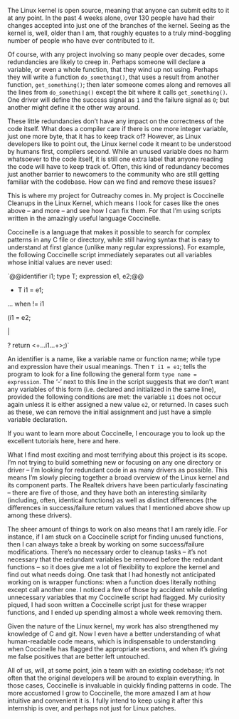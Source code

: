 The Linux kernel is open source, meaning that anyone can submit edits to it at any point. In the past 4 weeks alone, over 130 people have had their changes accepted into just one of the branches of the kernel. Seeing as the kernel is, well, older than I am, that roughly equates to a truly mind-boggling number of people who have ever contributed to it.

Of course, with any project involving so many people over decades, some redundancies are likely to creep in. Perhaps someone will declare a variable, or even a whole function, that they wind up not using. Perhaps they will write a function `do_something()`, that uses a result from another function, `get_something()`; then later someone comes along and removes all the lines from `do_something()` except the bit where it calls `get_something()`. One driver will define the success signal as `1` and the failure signal as `0`; but another might define it the other way around. 

These little redundancies don’t have any impact on the correctness of the code itself. What does a compiler care if there is one more integer variable, just one more byte, that it has to keep track of? However, as Linux developers like to point out, the Linux kernel code it meant to be understood by humans first, compilers second. While an unused variable does no harm whatsoever to the code itself, it is still one extra label that anyone reading the code will have to keep track of. Often, this kind of redundancy becomes just another barrier to newcomers to the community who are still getting familiar with the codebase. How can we find and remove these issues?

This is where my project for Outreachy comes in. My project is Coccinelle Cleanups in the Linux Kernel, which means I look for cases like the ones above – and more – and see how I can fix them. For that I’m using scripts written in the amazingly useful language Coccinelle. 

Coccinelle is a language that makes it possible to search for complex patterns in any C file or directory, while still having syntax that is easy to understand at first glance (unlike many regular expressions). For example, the following Coccinelle script immediately separates out all variables whose initial values are never used:

`@@identifier i1; type T; expression e1, e2;@@

-	T i1 = e1;

… when != i1

(i1 = e2;

|

? return <+…i1…+>;)`

An identifier is a name, like a variable name or function name; while type and expression have their usual meanings. Then `T i1 = e1`; tells the program to look for a line following the general form `type name = expression`. The ‘-‘ next to this line in the script suggests that we don’t want any variables of this form (i.e. declared and initialized in the same line), provided the following conditions are met: the variable `i1` does not occur again unless it is either assigned a new value `e2`, or returned. In cases such as these, we can remove the initial assignment and just have a simple variable declaration.

If you want to learn more about Coccinelle, I encourage you to look up the excellent tutorials here, here and here.

What I find most exciting and most terrifying about this project is its scope. I’m not trying to build something new or focusing on any one directory or driver – I’m looking for redundant code in as many drivers as possible. This means I’m slowly piecing together a broad overview of the Linux kernel and its component parts. The Realtek drivers have been particularly fascinating – there are five of those, and they have both an interesting similarity (including, often, identical functions) as well as distinct differences (the differences in success/failure return values that I mentioned above show up among these drivers).

The sheer amount of things to work on also means that I am rarely idle. For instance, if I am stuck on a Coccinelle script for finding unused functions, then I can always take a break by working on some success/failure modifications. There’s no necessary order to cleanup tasks – it’s not necessary that the redundant variables be removed before the redundant functions – so it does give me a lot of flexibility to explore the kernel and find out what needs doing. One task that I had honestly not anticipated working on is wrapper functions: when a function does literally nothing except call another one. I noticed a few of those by accident while deleting unnecessary variables that my Coccinelle script had flagged. My curiosity piqued, I had soon written a Coccinelle script just for these wrapper functions, and I ended up spending almost a whole week removing them. 

Given the nature of the Linux kernel, my work has also strengthened my knowledge of C and git. Now I even have a better understanding of what human-readable code means, which is indispensable to understanding when Coccinelle has flagged the appropriate sections, and when it’s giving me false positives that are better left untouched.

All of us, will, at some point, join a team with an existing codebase; it’s not often that the original developers will be around to explain everything. In those cases, Coccinelle is invaluable in quickly finding patterns in code. The more accustomed I grow to Coccinelle, the more amazed I am at how intuitive and convenient it is. I fully intend to keep using it after this internship is over, and perhaps not just for Linux patches. 